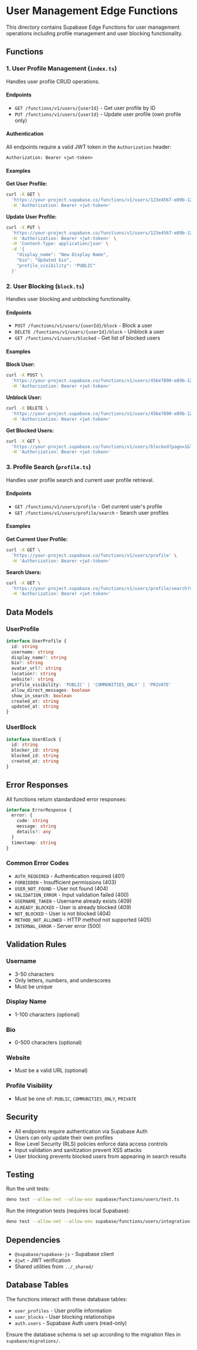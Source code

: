 # User Management Edge Functions

This directory contains Supabase Edge Functions for user management operations including profile management and user blocking functionality.

## Functions

### 1. User Profile Management (`index.ts`)

Handles user profile CRUD operations.

#### Endpoints

- `GET /functions/v1/users/{userId}` - Get user profile by ID
- `PUT /functions/v1/users/{userId}` - Update user profile (own profile only)

#### Authentication

All endpoints require a valid JWT token in the `Authorization` header:
```
Authorization: Bearer <jwt-token>
```

#### Examples

**Get User Profile:**
```bash
curl -X GET \
  'https://your-project.supabase.co/functions/v1/users/123e4567-e89b-12d3-a456-426614174000' \
  -H 'Authorization: Bearer <jwt-token>'
```

**Update User Profile:**
```bash
curl -X PUT \
  'https://your-project.supabase.co/functions/v1/users/123e4567-e89b-12d3-a456-426614174000' \
  -H 'Authorization: Bearer <jwt-token>' \
  -H 'Content-Type: application/json' \
  -d '{
    "display_name": "New Display Name",
    "bio": "Updated bio",
    "profile_visibility": "PUBLIC"
  }'
```

### 2. User Blocking (`block.ts`)

Handles user blocking and unblocking functionality.

#### Endpoints

- `POST /functions/v1/users/{userId}/block` - Block a user
- `DELETE /functions/v1/users/{userId}/block` - Unblock a user
- `GET /functions/v1/users/blocked` - Get list of blocked users

#### Examples

**Block User:**
```bash
curl -X POST \
  'https://your-project.supabase.co/functions/v1/users/456e7890-e89b-12d3-a456-426614174001/block' \
  -H 'Authorization: Bearer <jwt-token>'
```

**Unblock User:**
```bash
curl -X DELETE \
  'https://your-project.supabase.co/functions/v1/users/456e7890-e89b-12d3-a456-426614174001/block' \
  -H 'Authorization: Bearer <jwt-token>'
```

**Get Blocked Users:**
```bash
curl -X GET \
  'https://your-project.supabase.co/functions/v1/users/blocked?page=1&limit=20' \
  -H 'Authorization: Bearer <jwt-token>'
```

### 3. Profile Search (`profile.ts`)

Handles user profile search and current user profile retrieval.

#### Endpoints

- `GET /functions/v1/users/profile` - Get current user's profile
- `GET /functions/v1/users/profile/search` - Search user profiles

#### Examples

**Get Current User Profile:**
```bash
curl -X GET \
  'https://your-project.supabase.co/functions/v1/users/profile' \
  -H 'Authorization: Bearer <jwt-token>'
```

**Search Users:**
```bash
curl -X GET \
  'https://your-project.supabase.co/functions/v1/users/profile/search?q=john&page=1&limit=10' \
  -H 'Authorization: Bearer <jwt-token>'
```

## Data Models

### UserProfile
```typescript
interface UserProfile {
  id: string
  username: string
  display_name?: string
  bio?: string
  avatar_url?: string
  location?: string
  website?: string
  profile_visibility: 'PUBLIC' | 'COMMUNITIES_ONLY' | 'PRIVATE'
  allow_direct_messages: boolean
  show_in_search: boolean
  created_at: string
  updated_at: string
}
```

### UserBlock
```typescript
interface UserBlock {
  id: string
  blocker_id: string
  blocked_id: string
  created_at: string
}
```

## Error Responses

All functions return standardized error responses:

```typescript
interface ErrorResponse {
  error: {
    code: string
    message: string
    details?: any
  }
  timestamp: string
}
```

### Common Error Codes

- `AUTH_REQUIRED` - Authentication required (401)
- `FORBIDDEN` - Insufficient permissions (403)
- `USER_NOT_FOUND` - User not found (404)
- `VALIDATION_ERROR` - Input validation failed (400)
- `USERNAME_TAKEN` - Username already exists (409)
- `ALREADY_BLOCKED` - User is already blocked (409)
- `NOT_BLOCKED` - User is not blocked (404)
- `METHOD_NOT_ALLOWED` - HTTP method not supported (405)
- `INTERNAL_ERROR` - Server error (500)

## Validation Rules

### Username
- 3-50 characters
- Only letters, numbers, and underscores
- Must be unique

### Display Name
- 1-100 characters (optional)

### Bio
- 0-500 characters (optional)

### Website
- Must be a valid URL (optional)

### Profile Visibility
- Must be one of: `PUBLIC`, `COMMUNITIES_ONLY`, `PRIVATE`

## Security

- All endpoints require authentication via Supabase Auth
- Users can only update their own profiles
- Row Level Security (RLS) policies enforce data access controls
- Input validation and sanitization prevent XSS attacks
- User blocking prevents blocked users from appearing in search results

## Testing

Run the unit tests:
```bash
deno test --allow-net --allow-env supabase/functions/users/test.ts
```

Run the integration tests (requires local Supabase):
```bash
deno test --allow-net --allow-env supabase/functions/users/integration-test.ts
```

## Dependencies

- `@supabase/supabase-js` - Supabase client
- `djwt` - JWT verification
- Shared utilities from `../_shared/`

## Database Tables

The functions interact with these database tables:

- `user_profiles` - User profile information
- `user_blocks` - User blocking relationships
- `auth.users` - Supabase Auth users (read-only)

Ensure the database schema is set up according to the migration files in `supabase/migrations/`.